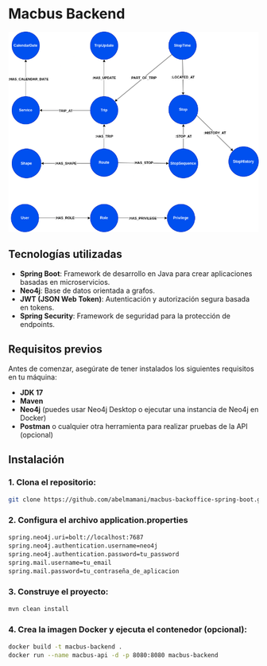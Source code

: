# Macbus Backend
![Diagrama de Nodos](images/DN.png)
## Tecnologías utilizadas

- **Spring Boot**: Framework de desarrollo en Java para crear aplicaciones basadas en microservicios.
- **Neo4j**: Base de datos orientada a grafos.
- **JWT (JSON Web Token)**: Autenticación y autorización segura basada en tokens.
- **Spring Security**: Framework de seguridad para la protección de endpoints.

## Requisitos previos

Antes de comenzar, asegúrate de tener instalados los siguientes requisitos en tu máquina:

- **JDK 17**
- **Maven**
- **Neo4j** (puedes usar Neo4j Desktop o ejecutar una instancia de Neo4j en Docker)
- **Postman** o cualquier otra herramienta para realizar pruebas de la API (opcional)

## Instalación

### 1. Clona el repositorio:

```bash
git clone https://github.com/abelmamani/macbus-backoffice-spring-boot.git
```

### 2. Configura el archivo application.properties

```bash
spring.neo4j.uri=bolt://localhost:7687
spring.neo4j.authentication.username=neo4j
spring.neo4j.authentication.password=tu_password
spring.mail.username=tu_email
spring.mail.password=tu_contraseña_de_aplicacion
```
### 3. Construye el proyecto:
```bash
mvn clean install
```
### 4. Crea la imagen Docker y ejecuta el contenedor (opcional):
```bash
docker build -t macbus-backend .
docker run --name macbus-api -d -p 8080:8080 macbus-backend
```
